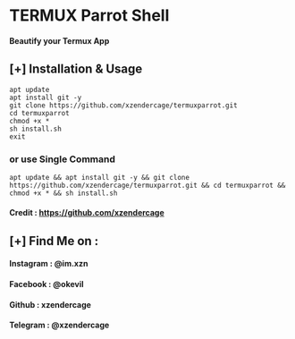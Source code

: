 # TERMUX Parrot Shell 
#### Beautify your Termux App

## [+] Installation & Usage
```
apt update
apt install git -y
git clone https://github.com/xzendercage/termuxparrot.git
cd termuxparrot
chmod +x *
sh install.sh
exit
```
### or use Single Command
```
apt update && apt install git -y && git clone https://github.com/xzendercage/termuxparrot.git && cd termuxparrot && chmod +x * && sh install.sh
```

#### Credit : https://github.com/xzendercage

    
## [+] Find Me on :
#### Instagram : @im.xzn
#### Facebook : @okevil
#### Github : xzendercage
#### Telegram : @xzendercage

